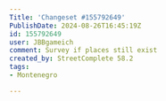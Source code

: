 ```yaml
---
Title: 'Changeset #155792649'
PublishDate: 2024-08-26T16:45:19Z
id: 155792649
user: JBBgameich
comment: Survey if places still exist
created_by: StreetComplete 58.2
tags:
- Montenegro

---
```

